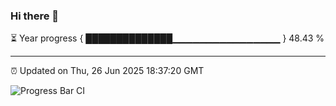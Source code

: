 ### Hi there 👋

⏳ Year progress { ██████████████▁▁▁▁▁▁▁▁▁▁▁▁▁▁▁▁ } 48.43 %

---

⏰ Updated on Thu, 26 Jun 2025 18:37:20 GMT

![Progress Bar CI](https://github.com/DhruviPatel157/GitHub-Actions-Demo/workflows/Progress%20Bar%20CI/badge.svg)
